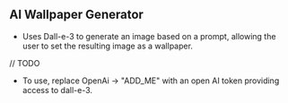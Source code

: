 ## AI Wallpaper Generator

- Uses Dall-e-3 to generate an image based on a prompt, allowing the user to set the resulting image as a wallpaper.

// TODO 

- To use, replace OpenAi -> "ADD_ME" with an open AI token providing access to dall-e-3.
